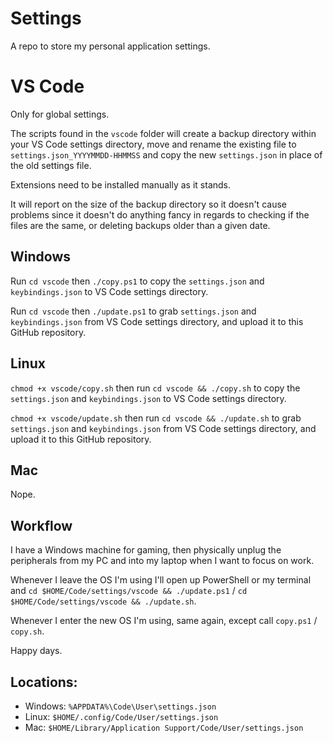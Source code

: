 # Settings

A repo to store my personal application settings.

# VS Code

Only for global settings.

The scripts found in the `vscode` folder will create a backup directory within your VS Code settings directory, move and rename the existing file to `settings.json_YYYYMMDD-HHMMSS` and copy the new `settings.json` in place of the old settings file.

Extensions need to be installed manually as it stands.

It will report on the size of the backup directory so it doesn't cause problems since it doesn't do anything fancy in regards to checking if the files are the same, or deleting backups older than a given date.

## Windows

Run `cd vscode` then `./copy.ps1` to copy the `settings.json` and `keybindings.json` to VS Code settings directory.

Run `cd vscode` then `./update.ps1` to grab `settings.json` and `keybindings.json` from VS Code settings directory, and upload it to this GitHub repository.

## Linux

`chmod +x vscode/copy.sh` then run `cd vscode && ./copy.sh` to copy the `settings.json` and `keybindings.json` to VS Code settings directory.

`chmod +x vscode/update.sh` then run `cd vscode && ./update.sh` to grab `settings.json` and `keybindings.json` from VS Code settings directory, and upload it to this GitHub repository.

## Mac

Nope.

## Workflow
I have a Windows machine for gaming, then physically unplug the peripherals from my PC and into my laptop when I want to focus on work.

Whenever I leave the OS I'm using I'll open up PowerShell or my terminal and `cd $HOME/Code/settings/vscode && ./update.ps1` / `cd $HOME/Code/settings/vscode && ./update.sh`.

Whenever I enter the new OS I'm using, same again, except call `copy.ps1` / `copy.sh`.

Happy days.

## Locations:

- Windows: `%APPDATA%\Code\User\settings.json`
- Linux: `$HOME/.config/Code/User/settings.json`
- Mac: `$HOME/Library/Application Support/Code/User/settings.json`
